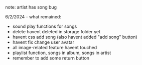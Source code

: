 note:
artist has song bug

6/2/2024 - what remained:
- sound play functions for songs
- delete havent deleted in storage folder yet 
- havent css add song (also havent added "add song" button)
- havent fix change user avatar
- all image-related feature havent touched 
- playlist function, songs in album, songs in artist
- remember to add some return button 
